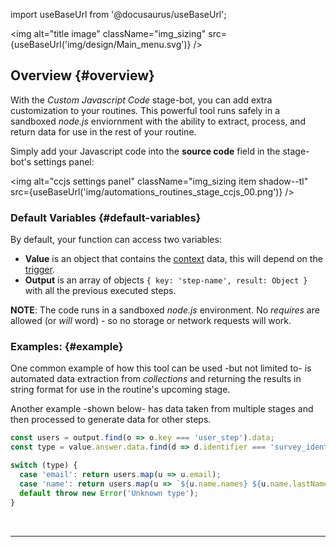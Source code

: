 import useBaseUrl from '@docusaurus/useBaseUrl';

<img alt="title image" className="img_sizing" src={useBaseUrl('img/design/Main_menu.svg')} />
<br/>

## Overview {#overview}

With the _Custom Javascript Code_ stage-bot, you can add extra customization to your routines. This powerful tool runs safely in a sandboxed _node.js_ enviornment with the ability to extract, process, and return data for use in the rest of your routine.

Simply add your Javascript code into the **source code** field in the stage-bot's settings panel:

<img alt="ccjs settings panel" className="img_sizing item shadow--tl" src={useBaseUrl('img/automations_routines_stage_ccjs_00.png')} />
<br/>

### Default Variables {#default-variables}

By default, your function can access two variables:

- **Value** is an object that contains the [context](/docs/documentation/automation/triggers_and_contexts) data, this will depend on the [trigger](/docs/documentation/automation/triggers_and_contexts).
- **Output** is an array of objects `{ key: 'step-name', result: Object }` with all the previous executed steps.

**NOTE**: The code runs in a sandboxed _node.js_ environment. No _requires_ are allowed (or _will_ word) - so no storage or network requests will work.

<div className="alert alert--secondary">

### <span className="hero__subtitle">Examples:</span> {#example}

One common example of how this tool can be used -but not limited to- is automated data extraction from _collections_ and returning the results in string format for use in the routine's upcoming stage.

Another example -shown below- has data taken from multiple stages and then processed to generate data for other steps.

```javascript
const users = output.find(o => o.key === 'user_step').data;
const type = value.answer.data.find(d => d.identifier === 'survey_identifier').result;

switch (type) {
  case 'email': return users.map(u => u.email);
  case 'name': return users.map(u => `${u.name.names} ${u.name.lastName || ''}`);
  default throw new Error('Unknown type');
}
```

</div>
<br/>

-----------